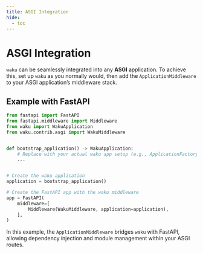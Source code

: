 ```yaml
---
title: ASGI Integration
hide:
  - toc
---
```


# ASGI Integration

`waku` can be seamlessly integrated into any **ASGI** application. To achieve this, set up `waku` as you normally would,
then add the `ApplicationMiddleware` to your ASGI application’s middleware stack.

## Example with FastAPI

```python linenums="1"
from fastapi import FastAPI
from fastapi.middleware import Middleware
from waku import WakuApplication
from waku.contrib.asgi import WakuMiddleware


def bootstrap_application() -> WakuApplication:
    # Replace with your actual waku app setup (e.g., ApplicationFactory.create)
    ...


# Create the waku application
application = bootstrap_application()

# Create the FastAPI app with the waku middleware
app = FastAPI(
    middleware=[
        Middleware(WakuMiddleware, application=application),
    ],
)

```

In this example, the `ApplicationMiddleware` bridges `waku` with FastAPI, allowing dependency injection and module
management within your ASGI routes.
